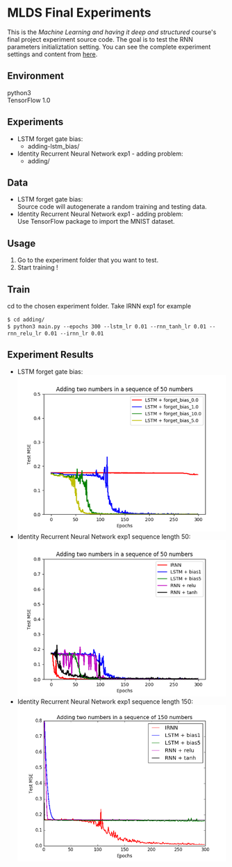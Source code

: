 MLDS Final Experiments
====
This is the <em>Machine Learning and having it deep and structured</em> course's final project experiment source code. The goal is to test the RNN parameters initializtation setting. You can see the complete experiment settings and content from [here](https://ntumlds.wordpress.com/2017/03/28/r05922027_沙拉和狗/). 

## Environment
python3 <br />
TensorFlow 1.0 <br />

## Experiments 

- LSTM forget gate bias: 
  - adding-lstm_bias/ 
- Identity Recurrent Neural Network exp1 - adding problem: 
  - adding/ 

## Data

- LSTM forget gate bias: <br />
  Source code will autogenerate a random training and testing data.
- Identity Recurrent Neural Network exp1 - adding problem: <br />
  Use TensorFlow package to import the MNIST dataset.


## Usage 
1. Go to the experiment folder that you want to test.
2. Start training !

## Train
cd to the chosen experiment folder.
Take IRNN exp1 for example
```
$ cd adding/ 
$ python3 main.py --epochs 300 --lstm_lr 0.01 --rnn_tanh_lr 0.01 --rnn_relu_lr 0.01 --irnn_lr 0.01
```

## Experiment Results
- LSTM forget gate bias: <br />
  <img src="https://github.com/chiawen/MLDS2017_final/blob/master/asset/forget_bias.png" width="512x">
- Identity Recurrent Neural Network exp1 sequence length 50: <br />
  <img src="https://github.com/chiawen/MLDS2017_final/blob/master/asset/adding-1.png" width="512x">
- Identity Recurrent Neural Network exp1 sequence length 150: <br />
  <img src="https://github.com/chiawen/MLDS2017_final/blob/master/asset/adding-2.png" width="512x">









